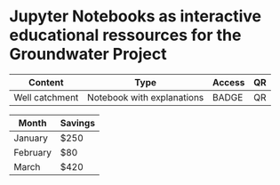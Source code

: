 # Jupyter Notebooks as interactive educational ressources for the Groundwater Project

|Content|Type|Access| QR|
|-------|----|------|---|
|Well catchment| Notebook with explanations| BADGE | QR |




| Month    | Savings |
| -------- | ------- |
| January  | $250    |
| February | $80     |
| March    | $420    |

